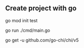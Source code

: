 ## Create project with go

go mod init test

go run ./cmd/main.go



go get -u github.com/go-chi/chi/v5